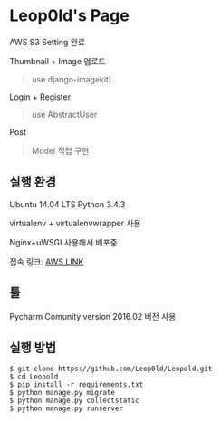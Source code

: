 # Leop0ld's Page

AWS S3 Setting 완료

Thumbnail + Image 업로드 
> use django-imagekit)

Login + Register
> use AbstractUser

Post
> Model 직접 구현

## 실행 환경

Ubuntu 14.04 LTS
Python 3.4.3

virtualenv + virtualenvwrapper 사용

Nginx+uWSGI 사용해서 배포중

접속 링크: [AWS LINK](http://ec2-52-78-107-140.ap-northeast-2.compute.amazonaws.com)


## 툴

Pycharm Comunity version 2016.02 버전 사용


## 실행 방법

```shell
$ git clone https://github.com/Leop0ld/Leopold.git
$ cd Leopold
$ pip install -r requirements.txt
$ python manage.py migrate
$ python manage.py collectstatic
$ python manage.py runserver
```
